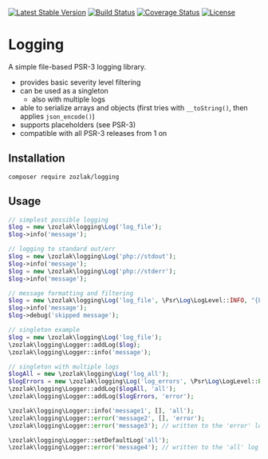 [![Latest Stable Version](https://poser.pugx.org/zozlak/logging/v/stable)](https://packagist.org/packages/zozlak/logging)
[![Build Status](https://travis-ci.org/zozlak/logging.svg?branch=master)](https://travis-ci.org/zozlak/logging)
[![Coverage Status](https://coveralls.io/repos/github/zozlak/logging/badge.svg?branch=master)](https://coveralls.io/github/zozlak/logging?branch=master)
[![License](https://poser.pugx.org/zozlak/logging/license)](https://packagist.org/packages/zozlak/logging)

# Logging

A simple file-based PSR-3 logging library.

* provides basic severity level filtering
* can be used as a singleton
    * also with multiple logs
* able to serialize arrays and objects (first tries with `__toString()`, then applies `json_encode()`)
* supports placeholders (see PSR-3)
* compatible with all PSR-3 releases from 1 on

## Installation

`composer require zozlak/logging`

## Usage

```php
// simplest possible logging
$log = new \zozlak\logging\Log('log_file');
$log->info('message');

// logging to standard out/err
$log = new \zozlak\logging\Log('php://stdout');
$log->info('message');
$log = new \zozlak\logging\Log('php://stderr');
$log->info('message');

// message formatting and filtering
$log = new \zozlak\logging\Log('log_file', \Psr\Log\LogLevel::INFO, "{LEVEL}:{TIMESTAMP}:{FILE}:{LINE}:{MESSAGE}");
$log->info('message');
$log->debug('skipped message');

// singleton example
$log = new \zozlak\logging\Log('log_file');
\zozlak\logging\Logger::addLog($log);
\zozlak\logging\Logger::info('message');

// singleton with multiple logs
$logAll = new \zozlak\logging\Log('log_all');
$logErrors = new \zozlak\logging\Log('log_errors', \Psr\Log\LogLevel::ERROR);
\zozlak\logging\Logger::addLog($logAll, 'all');
\zozlak\logging\Logger::addLog($logErrors, 'error');

\zozlak\logging\Logger::info('message1', [], 'all');
\zozlak\logging\Logger::error('message2', [], 'error');
\zozlak\logging\Logger::error('message3'); // written to the 'error' log

\zozlak\logging\Logger::setDefaultLog('all');
\zozlak\logging\Logger::error('message4'); // written to the 'all' log
```
